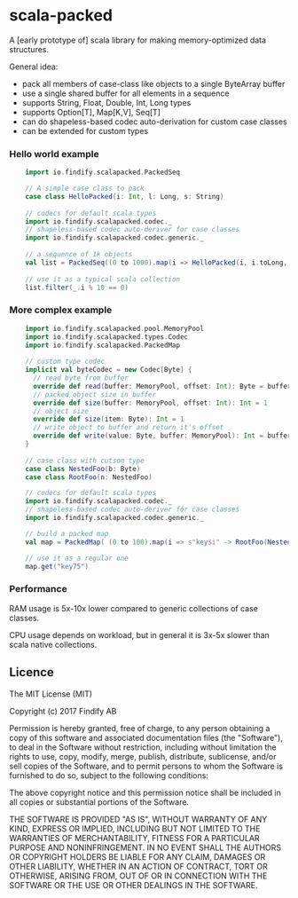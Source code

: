# scala-packed

A \[early prototype of\] scala library for making memory-optimized data structures.

General idea:

* pack all members of case-class like objects to a single ByteArray buffer
* use a single shared buffer for all elements in a sequence
* supports String, Float, Double, Int, Long types
* supports Option[T], Map[K,V], Seq[T]
* can do shapeless-based codec auto-derivation for custom case classes  
* can be extended for custom types


### Hello world example

```scala
    import io.findify.scalapacked.PackedSeq

    // A simple case class to pack
    case class HelloPacked(i: Int, l: Long, s: String)
    
    // codecs for default scala types
    import io.findify.scalapacked.codec._
    // shapeless-based codec auto-deriver for case classes
    import io.findify.scalapacked.codec.generic._
    
    // a sequence of 1k objects
    val list = PackedSeq((0 to 1000).map(i => HelloPacked(i, i.toLong, i.toString)): _*)
    
    // use it as a typical scala collection
    list.filter(_.i % 10 == 0)
```
### More complex example

```scala
    import io.findify.scalapacked.pool.MemoryPool
    import io.findify.scalapacked.types.Codec
    import io.findify.scalapacked.PackedMap
    
    // custom type codec
    implicit val byteCodec = new Codec[Byte] {
      // read byte from buffer
      override def read(buffer: MemoryPool, offset: Int): Byte = buffer.readByte(offset)
      // packed object size in buffer
      override def size(buffer: MemoryPool, offset: Int): Int = 1
      // object size
      override def size(item: Byte): Int = 1
      // write object to buffer and return it's offset
      override def write(value: Byte, buffer: MemoryPool): Int = buffer.writeByte(value)
    }
    
    // case class with cutsom type
    case class NestedFoo(b: Byte)
    case class RootFoo(n: NestedFoo)

    // codecs for default scala types
    import io.findify.scalapacked.codec._
    // shapeless-based codec auto-deriver for case classes
    import io.findify.scalapacked.codec.generic._

    // build a packed map
    val map = PackedMap( (0 to 100).map(i => s"key$i" -> RootFoo(NestedFoo(i.toByte))): _*)

    // use it as a regular one
    map.get("key75")    
```   
    
### Performance

RAM usage is 5x-10x lower compared to generic collections of case classes.

CPU usage depends on workload, but in general it is 3x-5x slower than scala native collections.

## Licence

The MIT License (MIT)

Copyright (c) 2017 Findify AB

Permission is hereby granted, free of charge, to any person obtaining a copy of this software and associated documentation files (the "Software"), to deal in the Software without restriction, including without limitation the rights to use, copy, modify, merge, publish, distribute, sublicense, and/or sell copies of the Software, and to permit persons to whom the Software is furnished to do so, subject to the following conditions:

The above copyright notice and this permission notice shall be included in all copies or substantial portions of the Software.

THE SOFTWARE IS PROVIDED "AS IS", WITHOUT WARRANTY OF ANY KIND, EXPRESS OR IMPLIED, INCLUDING BUT NOT LIMITED TO THE WARRANTIES OF MERCHANTABILITY, FITNESS FOR A PARTICULAR PURPOSE AND NONINFRINGEMENT. IN NO EVENT SHALL THE AUTHORS OR COPYRIGHT HOLDERS BE LIABLE FOR ANY CLAIM, DAMAGES OR OTHER LIABILITY, WHETHER IN AN ACTION OF CONTRACT, TORT OR OTHERWISE, ARISING FROM, OUT OF OR IN CONNECTION WITH THE SOFTWARE OR THE USE OR OTHER DEALINGS IN THE SOFTWARE.